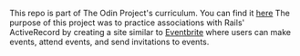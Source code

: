 This repo is part of The Odin Project's curriculum. You can find it [here](https://www.theodinproject.com/courses/ruby-on-rails/lessons/associations?ref=lnav)
The purpose of this project was to practice associations with Rails' ActiveRecord by creating a site similar to [Eventbrite](http://www.eventbrite.com) where users can make events, attend events, and send invitations to events.